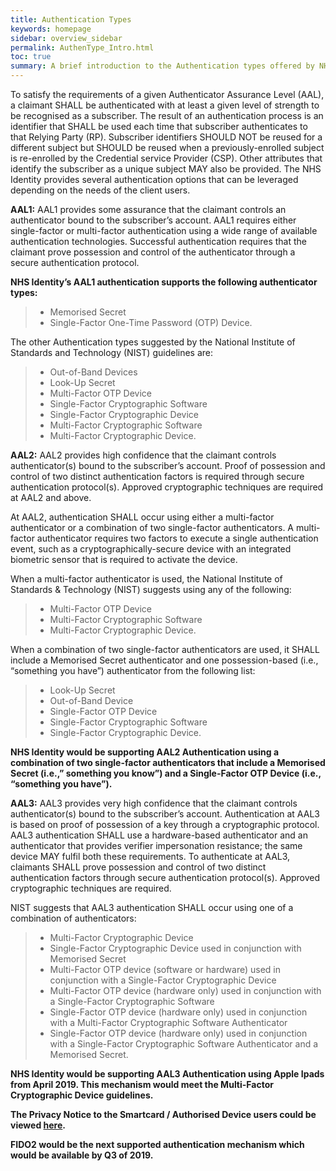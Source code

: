```yaml
---
title: Authentication Types
keywords: homepage
sidebar: overview_sidebar
permalink: AuthenType_Intro.html
toc: true
summary: A brief introduction to the Authentication types offered by NHS Identity
---
```

To satisfy the requirements of a given Authenticator Assurance Level (AAL), a claimant SHALL be authenticated with at least a given level of strength to be recognised as a subscriber. The result of an authentication process is an identifier that SHALL be used each time that subscriber authenticates to that Relying Party (RP). Subscriber identifiers SHOULD NOT be reused for a different subject but SHOULD be reused when a previously-enrolled subject is re-enrolled by the Credential service Provider (CSP). Other attributes that identify the subscriber as a unique subject MAY also be provided. 
The NHS Identity provides several authentication options that can be leveraged depending on the needs of the client users.

**AAL1:** AAL1 provides some assurance that the claimant controls an authenticator bound to the subscriber’s account. AAL1 requires either single-factor or multi-factor authentication using a wide range of available authentication technologies. Successful authentication requires that the claimant prove possession and control of the authenticator through a secure authentication protocol.

**NHS Identity’s AAL1 authentication supports the following authenticator types:** 
> * Memorised Secret
> * Single-Factor One-Time Password (OTP) Device.

The other Authentication types suggested by the National Institute of Standards and Technology (NIST) guidelines are:
> * Out-of-Band Devices
> * Look-Up Secret
> * Multi-Factor OTP Device
> * Single-Factor Cryptographic Software
> * Single-Factor Cryptographic Device
> * Multi-Factor Cryptographic Software
> * Multi-Factor Cryptographic Device.

**AAL2:** AAL2 provides high confidence that the claimant controls authenticator(s) bound to the subscriber’s account. Proof of possession and control of two distinct authentication factors is required through secure authentication protocol(s). Approved cryptographic techniques are required at AAL2 and above.

At AAL2, authentication SHALL occur using either a multi-factor authenticator or a combination of two single-factor authenticators. A multi-factor authenticator requires two factors to execute a single authentication event, such as a cryptographically-secure device with an integrated biometric sensor that is required to activate the device.

When a multi-factor authenticator is used, the National Institute of Standards & Technology (NIST) suggests using any of the following:
> * Multi-Factor OTP Device
> * Multi-Factor Cryptographic Software
> * Multi-Factor Cryptographic Device.

When a combination of two single-factor authenticators are used, it SHALL include a Memorised Secret authenticator and one possession-based (i.e., “something you have”) authenticator from the following list:

> * Look-Up Secret
> * Out-of-Band Device
> * Single-Factor OTP Device 
> * Single-Factor Cryptographic Software
> * Single-Factor Cryptographic Device.

**NHS Identity would be supporting AAL2 Authentication using a combination of two single-factor authenticators that include a **Memorised Secret** (i.e.,” something you know”) and a Single-Factor OTP Device (i.e., “something you have”).**

**AAL3:** AAL3 provides very high confidence that the claimant controls authenticator(s) bound to the subscriber’s account. Authentication at AAL3 is based on proof of possession of a key through a cryptographic protocol. AAL3 authentication SHALL use a hardware-based authenticator and an authenticator that provides verifier impersonation resistance; the same device MAY fulfil both these requirements. To authenticate at AAL3, claimants SHALL prove possession and control of two distinct authentication factors through secure authentication protocol(s). Approved cryptographic techniques are required.

NIST suggests that AAL3 authentication SHALL occur using one of a combination of authenticators:

> * Multi-Factor Cryptographic Device
> * Single-Factor Cryptographic Device used in conjunction with Memorised Secret
> * Multi-Factor OTP device (software or hardware) used in conjunction with a Single-Factor Cryptographic Device
> * Multi-Factor OTP device (hardware only) used in conjunction with a Single-Factor Cryptographic Software
> * Single-Factor OTP device (hardware only) used in conjunction with a Multi-Factor Cryptographic Software Authenticator
> * Single-Factor OTP device (hardware only) used in conjunction with a Single-Factor Cryptographic Software Authenticator and a Memorised Secret.

**NHS Identity would be supporting AAL3 Authentication using Apple Ipads from April 2019. This mechanism would meet the Multi-Factor Cryptographic Device guidelines.**

**The Privacy Notice to the Smartcard / Authorised Device users could be viewed [here](docs/Apple_Privacy_Policy.pdf).**

**FIDO2 would be the next supported authentication mechanism which would be available by Q3 of 2019.**